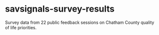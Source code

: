 # savsignals-survey-results
Survey data from 22 public feedback sessions on Chatham County quality of life priorities.
